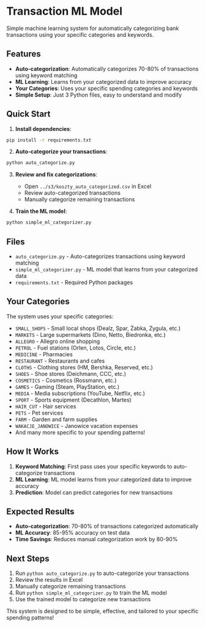 # Transaction ML Model

Simple machine learning system for automatically categorizing bank transactions using your specific categories and keywords.

## Features

- **Auto-categorization**: Automatically categorizes 70-80% of transactions using keyword matching
- **ML Learning**: Learns from your categorized data to improve accuracy
- **Your Categories**: Uses your specific spending categories and keywords
- **Simple Setup**: Just 3 Python files, easy to understand and modify

## Quick Start

1. **Install dependencies**:
```bash
pip install -r requirements.txt
```

2. **Auto-categorize your transactions**:
```bash
python auto_categorize.py
```

3. **Review and fix categorizations**:
   - Open `../s3/koszty_auto_categorized.csv` in Excel
   - Review auto-categorized transactions
   - Manually categorize remaining transactions

4. **Train the ML model**:
```bash
python simple_ml_categorizer.py
```

## Files

- `auto_categorize.py` - Auto-categorizes transactions using keyword matching
- `simple_ml_categorizer.py` - ML model that learns from your categorized data
- `requirements.txt` - Required Python packages

## Your Categories

The system uses your specific categories:
- `SMALL_SHOPS` - Small local shops (Dealz, Spar, Żabka, Zygula, etc.)
- `MARKETS` - Large supermarkets (Dino, Netto, Biedronka, etc.)
- `ALLEGRO` - Allegro online shopping
- `PETROL` - Fuel stations (Orlen, Lotos, Circle, etc.)
- `MEDICINE` - Pharmacies
- `RESTAURANT` - Restaurants and cafes
- `CLOTHS` - Clothing stores (HM, Bershka, Reserved, etc.)
- `SHOES` - Shoe stores (Deichmann, CCC, etc.)
- `COSMETICS` - Cosmetics (Rossmann, etc.)
- `GAMES` - Gaming (Steam, PlayStation, etc.)
- `MEDIA` - Media subscriptions (YouTube, Netflix, etc.)
- `SPORT` - Sports equipment (Decathlon, Martes)
- `HAIR_CUT` - Hair services
- `PETS` - Pet services
- `FARM` - Garden and farm supplies
- `WAKACJE_JANOWICE` - Janowice vacation expenses
- And many more specific to your spending patterns!

## How It Works

1. **Keyword Matching**: First pass uses your specific keywords to auto-categorize transactions
2. **ML Learning**: ML model learns from your categorized data to improve accuracy
3. **Prediction**: Model can predict categories for new transactions

## Expected Results

- **Auto-categorization**: 70-80% of transactions categorized automatically
- **ML Accuracy**: 85-95% accuracy on test data
- **Time Savings**: Reduces manual categorization work by 80-90%

## Next Steps

1. Run `python auto_categorize.py` to auto-categorize your transactions
2. Review the results in Excel
3. Manually categorize remaining transactions
4. Run `python simple_ml_categorizer.py` to train the ML model
5. Use the trained model to categorize new transactions

This system is designed to be simple, effective, and tailored to your specific spending patterns!

